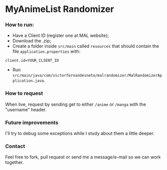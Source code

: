 # MyAnimeList Randomizer

### How to run:

- Have a Client ID (register one at MAL website);
- Download the .zip;
- Create a folder inside `src/main` called `resources` that should contain the file `application.properties` with: 

```
client.id=YOUR_CLIENT_ID
```

- Run `src/main/java/com/victorfernandesneto/malrandomizer/MalRandomizerApplication.java`.

### How to request

When live, request by sending get to either `/anime` or `/manga` with the "username" header.

### Future improvements

I'll try to debug some exceptions while I study about them a little deeper.


### Contact

Feel free to fork, pull request or send me a message/e-mail so we can work together.
